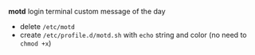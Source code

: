 **motd** login terminal custom message of the day  

- delete `/etc/motd`
- create `/etc/profile.d/motd.sh` with `echo` string and color (no need to `chmod +x`)
